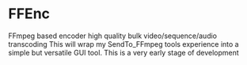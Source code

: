 # FFEnc
 FFmpeg based encoder high quality bulk video/sequence/audio transcoding
 This will wrap my SendTo_FFmpeg tools experience into a simple but versatile GUI tool.
 This is a very early stage of development